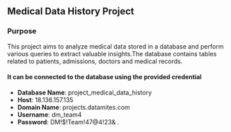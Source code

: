## Medical Data History Project

### Purpose

This project aims to analyze medical data stored in a database and perform various queries to extract valuable insights.The database contains tables related to patients, admissions, doctors and medical records.

#### It can be connected to the database using the provided credential

- **Database Name**: project_medical_data_history
- **Host**: 18.136.157.135
- **Domain Name**: projects.datamites.com
- **Username**: dm_team4
- **Password**: DM!$!Team!47@4!23& .

   
